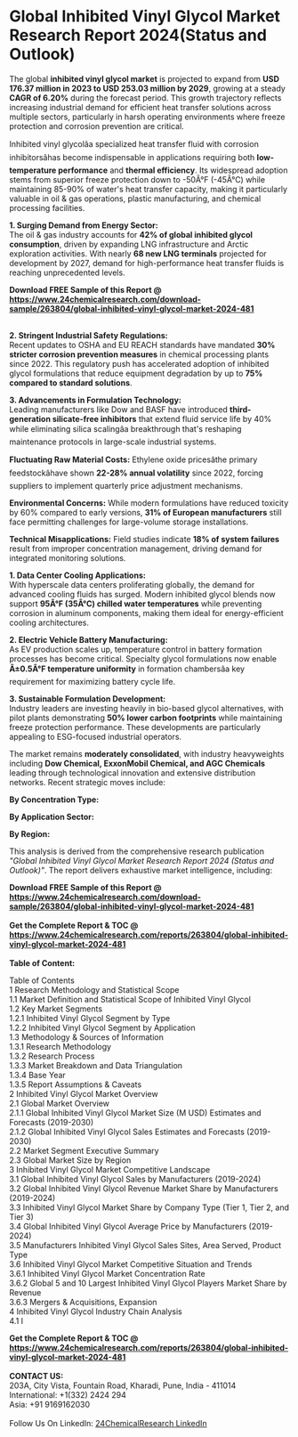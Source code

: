 <h1>Global Inhibited Vinyl Glycol Market Research Report 2024(Status and Outlook)</h1><p>The global <strong>inhibited vinyl glycol market</strong> is projected to expand from <strong>USD 176.37 million in 2023 to USD 253.03 million by 2029</strong>, growing at a steady <strong>CAGR of 6.20%</strong> during the forecast period. This growth trajectory reflects increasing industrial demand for efficient heat transfer solutions across multiple sectors, particularly in harsh operating environments where freeze protection and corrosion prevention are critical.</p><p>Inhibited vinyl glycolâa specialized heat transfer fluid with corrosion inhibitorsâhas become indispensable in applications requiring both <strong>low-temperature performance</strong> and <strong>thermal efficiency</strong>. Its widespread adoption stems from superior freeze protection down to -50Â°F (-45Â°C) while maintaining 85-90% of water's heat transfer capacity, making it particularly valuable in oil &amp; gas operations, plastic manufacturing, and chemical processing facilities.</p><p><strong>1. Surging Demand from Energy Sector:</strong><br>
The oil &amp; gas industry accounts for <strong>42% of global inhibited glycol consumption</strong>, driven by expanding LNG infrastructure and Arctic exploration activities. With nearly <strong>68 new LNG terminals</strong> projected for development by 2027, demand for high-performance heat transfer fluids is reaching unprecedented levels.</p><div><b>Download FREE Sample of this Report @ 
            <a href="https://www.24chemicalresearch.com/download-sample/263804/global-inhibited-vinyl-glycol-market-2024-481">
            https://www.24chemicalresearch.com/download-sample/263804/global-inhibited-vinyl-glycol-market-2024-481</a></b></div><br><p><strong>2. Stringent Industrial Safety Regulations:</strong><br>
Recent updates to OSHA and EU REACH standards have mandated <strong>30% stricter corrosion prevention measures</strong> in chemical processing plants since 2022. This regulatory push has accelerated adoption of inhibited glycol formulations that reduce equipment degradation by up to <strong>75% compared to standard solutions</strong>.</p><p><strong>3. Advancements in Formulation Technology:</strong><br>
Leading manufacturers like Dow and BASF have introduced <strong>third-generation silicate-free inhibitors</strong> that extend fluid service life by 40% while eliminating silica scalingâa breakthrough that's reshaping maintenance protocols in large-scale industrial systems.</p><p><strong>Fluctuating Raw Material Costs:</strong> Ethylene oxide pricesâthe primary feedstockâhave shown <strong>22-28% annual volatility</strong> since 2022, forcing suppliers to implement quarterly price adjustment mechanisms.</p><p><strong>Environmental Concerns:</strong> While modern formulations have reduced toxicity by 60% compared to early versions, <strong>31% of European manufacturers</strong> still face permitting challenges for large-volume storage installations.</p><p><strong>Technical Misapplications:</strong> Field studies indicate <strong>18% of system failures</strong> result from improper concentration management, driving demand for integrated monitoring solutions.</p><p><strong>1. Data Center Cooling Applications:</strong><br>
With hyperscale data centers proliferating globally, the demand for advanced cooling fluids has surged. Modern inhibited glycol blends now support <strong>95Â°F (35Â°C) chilled water temperatures</strong> while preventing corrosion in aluminum components, making them ideal for energy-efficient cooling architectures.</p><p><strong>2. Electric Vehicle Battery Manufacturing:</strong><br>
As EV production scales up, temperature control in battery formation processes has become critical. Specialty glycol formulations now enable <strong>Â±0.5Â°F temperature uniformity</strong> in formation chambersâa key requirement for maximizing battery cycle life.</p><p><strong>3. Sustainable Formulation Development:</strong><br>
Industry leaders are investing heavily in bio-based glycol alternatives, with pilot plants demonstrating <strong>50% lower carbon footprints</strong> while maintaining freeze protection performance. These developments are particularly appealing to ESG-focused industrial operators.</p><p>The market remains <strong>moderately consolidated</strong>, with industry heavyweights including <strong>Dow Chemical, ExxonMobil Chemical, and AGC Chemicals</strong> leading through technological innovation and extensive distribution networks. Recent strategic moves include:</p><p><strong>By Concentration Type:</strong></p><p><strong>By Application Sector:</strong></p><p><strong>By Region:</strong></p><p>This analysis is derived from the comprehensive research publication <em>"Global Inhibited Vinyl Glycol Market Research Report 2024 (Status and Outlook)"</em>. The report delivers exhaustive market intelligence, including:</p><div><b>Download FREE Sample of this Report @ 
            <a href="https://www.24chemicalresearch.com/download-sample/263804/global-inhibited-vinyl-glycol-market-2024-481">
            https://www.24chemicalresearch.com/download-sample/263804/global-inhibited-vinyl-glycol-market-2024-481</a></b></div><br><div><b>Get the Complete Report & TOC @ 
            <a href="https://www.24chemicalresearch.com/reports/263804/global-inhibited-vinyl-glycol-market-2024-481">
            https://www.24chemicalresearch.com/reports/263804/global-inhibited-vinyl-glycol-market-2024-481</a></b></div><br>
            <b>Table of Content:</b><p>Table of Contents<br />
1 Research Methodology and Statistical Scope<br />
1.1 Market Definition and Statistical Scope of Inhibited Vinyl Glycol<br />
1.2 Key Market Segments<br />
1.2.1 Inhibited Vinyl Glycol Segment by Type<br />
1.2.2 Inhibited Vinyl Glycol Segment by Application<br />
1.3 Methodology & Sources of Information<br />
1.3.1 Research Methodology<br />
1.3.2 Research Process<br />
1.3.3 Market Breakdown and Data Triangulation<br />
1.3.4 Base Year<br />
1.3.5 Report Assumptions & Caveats<br />
2 Inhibited Vinyl Glycol Market Overview<br />
2.1 Global Market Overview<br />
2.1.1 Global Inhibited Vinyl Glycol Market Size (M USD) Estimates and Forecasts (2019-2030)<br />
2.1.2 Global Inhibited Vinyl Glycol Sales Estimates and Forecasts (2019-2030)<br />
2.2 Market Segment Executive Summary<br />
2.3 Global Market Size by Region<br />
3 Inhibited Vinyl Glycol Market Competitive Landscape<br />
3.1 Global Inhibited Vinyl Glycol Sales by Manufacturers (2019-2024)<br />
3.2 Global Inhibited Vinyl Glycol Revenue Market Share by Manufacturers (2019-2024)<br />
3.3 Inhibited Vinyl Glycol Market Share by Company Type (Tier 1, Tier 2, and Tier 3)<br />
3.4 Global Inhibited Vinyl Glycol Average Price by Manufacturers (2019-2024)<br />
3.5 Manufacturers Inhibited Vinyl Glycol Sales Sites, Area Served, Product Type<br />
3.6 Inhibited Vinyl Glycol Market Competitive Situation and Trends<br />
3.6.1 Inhibited Vinyl Glycol Market Concentration Rate<br />
3.6.2 Global 5 and 10 Largest Inhibited Vinyl Glycol Players Market Share by Revenue<br />
3.6.3 Mergers & Acquisitions, Expansion<br />
4 Inhibited Vinyl Glycol Industry Chain Analysis<br />
4.1 I</p><div><b>Get the Complete Report & TOC @ 
            <a href="https://www.24chemicalresearch.com/reports/263804/global-inhibited-vinyl-glycol-market-2024-481">
            https://www.24chemicalresearch.com/reports/263804/global-inhibited-vinyl-glycol-market-2024-481</a></b></div><br><b>CONTACT US:</b><br>
            203A, City Vista, Fountain Road, Kharadi, Pune, India - 411014<br>
            International: +1(332) 2424 294<br>
            Asia: +91 9169162030 <br><br>
            Follow Us On LinkedIn: <a href="https://www.linkedin.com/company/24chemicalresearch/">24ChemicalResearch LinkedIn</a>